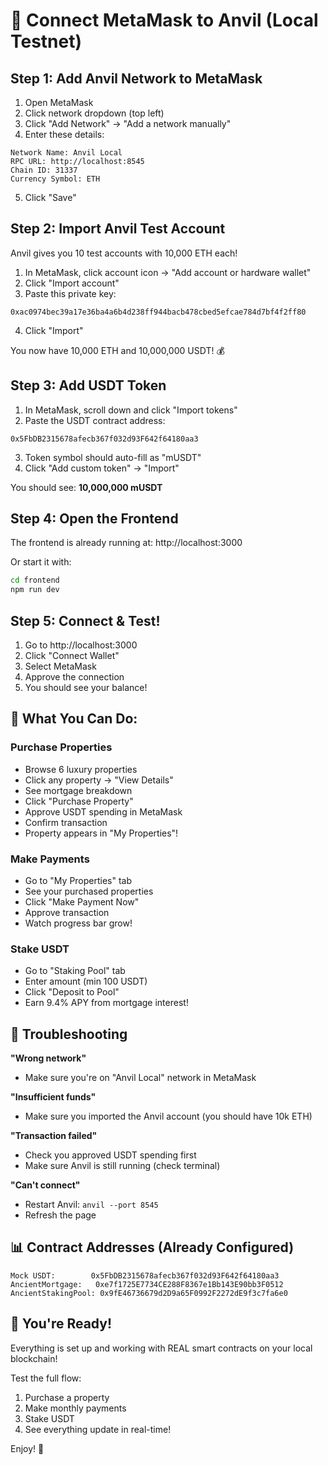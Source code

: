 # 🦊 Connect MetaMask to Anvil (Local Testnet)

## Step 1: Add Anvil Network to MetaMask

1. Open MetaMask
2. Click network dropdown (top left)
3. Click "Add Network" → "Add a network manually"
4. Enter these details:

```
Network Name: Anvil Local
RPC URL: http://localhost:8545
Chain ID: 31337
Currency Symbol: ETH
```

5. Click "Save"

## Step 2: Import Anvil Test Account

Anvil gives you 10 test accounts with 10,000 ETH each!

1. In MetaMask, click account icon → "Add account or hardware wallet"
2. Click "Import account"
3. Paste this private key:
```
0xac0974bec39a17e36ba4a6b4d238ff944bacb478cbed5efcae784d7bf4f2ff80
```
4. Click "Import"

You now have 10,000 ETH and 10,000,000 USDT! 💰

## Step 3: Add USDT Token

1. In MetaMask, scroll down and click "Import tokens"
2. Paste the USDT contract address:
```
0x5FbDB2315678afecb367f032d93F642f64180aa3
```
3. Token symbol should auto-fill as "mUSDT"
4. Click "Add custom token" → "Import"

You should see: **10,000,000 mUSDT**

## Step 4: Open the Frontend

The frontend is already running at: http://localhost:3000

Or start it with:
```bash
cd frontend
npm run dev
```

## Step 5: Connect & Test!

1. Go to http://localhost:3000
2. Click "Connect Wallet"
3. Select MetaMask
4. Approve the connection
5. You should see your balance!

## 🎯 What You Can Do:

### Purchase Properties
- Browse 6 luxury properties
- Click any property → "View Details"
- See mortgage breakdown
- Click "Purchase Property"
- Approve USDT spending in MetaMask
- Confirm transaction
- Property appears in "My Properties"!

### Make Payments
- Go to "My Properties" tab
- See your purchased properties
- Click "Make Payment Now"
- Approve transaction
- Watch progress bar grow!

### Stake USDT
- Go to "Staking Pool" tab
- Enter amount (min 100 USDT)
- Click "Deposit to Pool"
- Earn 9.4% APY from mortgage interest!

## 🔧 Troubleshooting

**"Wrong network"**
- Make sure you're on "Anvil Local" network in MetaMask

**"Insufficient funds"**
- Make sure you imported the Anvil account (you should have 10k ETH)

**"Transaction failed"**
- Check you approved USDT spending first
- Make sure Anvil is still running (check terminal)

**"Can't connect"**
- Restart Anvil: `anvil --port 8545`
- Refresh the page

## 📊 Contract Addresses (Already Configured)

```
Mock USDT:        0x5FbDB2315678afecb367f032d93F642f64180aa3
AncientMortgage:   0xe7f1725E7734CE288F8367e1Bb143E90bb3F0512
AncientStakingPool: 0x9fE46736679d2D9a65F0992F2272dE9f3c7fa6e0
```

## 🎉 You're Ready!

Everything is set up and working with REAL smart contracts on your local blockchain!

Test the full flow:
1. Purchase a property
2. Make monthly payments
3. Stake USDT
4. See everything update in real-time!

Enjoy! 🚀
